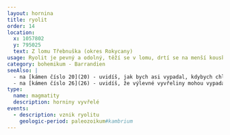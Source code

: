 ```yaml
---
layout: hornina
title: ryolit
order: 14
location:
  x: 1057802
  y: 795025
  text: Z lomu Třebnuška (okres Rokycany)
usage: Ryolit je pevný a odolný, těží se v lomu, drtí se na menší kousky, které se pak třídí podle velikosti. Přidává se do betonových a asfaltových směsí pro stavební účely.
category: bohemikum - Barrandien
seeAlso: |
  - na [kámen číslo 20](20) - uvidíš, jak bych asi vypadal, kdybych chladnul pomaleji, hluboko pod zemí a měl více času na růst krystalů. Moje chemické složení se totiž od žuly moc neliší.
  - na [kámen číslo 26](26) - uvidíš, že výlevné vyvřeliny mohou vypadat i jinak
type:
  name: magmatity
  description: horniny vyvřelé
events:
  - description: vznik ryolitu
    geologic-period: paleozoikum#kambrium
---
```


